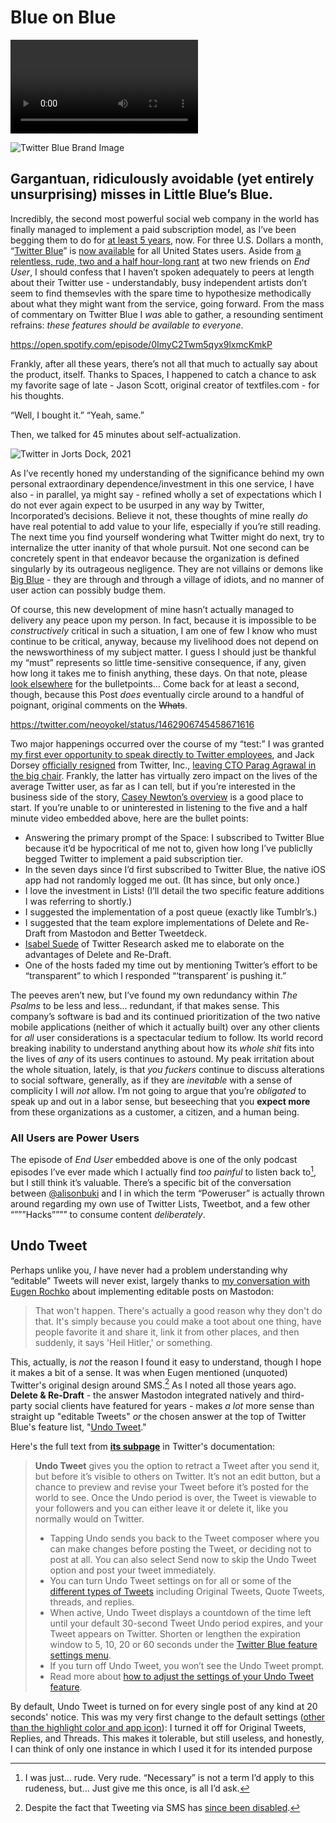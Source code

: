 # Blue on Blue

<video controls>
  <source src="https://github.com/extratone/bilge/raw/main/video/TwitterBlue.MP4">
</video>

![Twitter Blue Brand Image](https://i.snap.as/F4AODRKo.png)

## Gargantuan, ridiculously avoidable (yet entirely unsurprising) misses in Little Blue’s Blue.

Incredibly, the second most powerful social web company in the world has finally managed to implement a paid subscription model, as I’ve been begging them to do for [at least 5 years](https://twitter.com/neoyokel/status/696094018862718976), now. For three U.S. Dollars a month, “[Twitter Blue](https://blog.twitter.com/en_us/topics/company/2021/introducing-twitter-blue)” is [now available](https://www.theverge.com/2021/11/9/22766286/twitter-blue-subscription-service-scroll-nuzzel-undo-tweets-ad-free-articles-us) for all United States users. Aside from [a relentless, rude, two and a half hour-long rant](https://apple.co/3wVZs3v) at two new friends on *End User*, I should confess that I haven’t spoken adequately to peers at length about their Twitter use - understandably, busy independent artists don’t seem to find themsevles with the spare time to hypothesize methodically about what they might want from the service, going forward. From the mass of commentary on Twitter Blue I *was* able to gather, a resounding sentiment refrains: *these features should be available to everyone*.

https://open.spotify.com/episode/0ImyC2Twm5qyx9lxmcKmkP

Frankly, after all these years, there’s not all that much to actually say about the product, itself. Thanks to Spaces, I happened to catch a chance to ask my favorite sage of late - Jason Scott, original creator of textfiles.com - for his thoughts. 

“Well, I bought it.”
“Yeah, same.”

Then, we talked for 45 minutes about self-actualization. 

![Twitter in Jorts Dock, 2021](https://i.snap.as/zp5uCNwa.png)

As I’ve recently honed my understanding of the significance behind my own personal extraordinary dependence/investment in this one service, I have also - in parallel, ya might say - refined wholly a set of expectations which I do not ever again expect to be usurped in any way by Twitter, Incorporated’s decisions. Believe it not, these thoughts of mine really *do* have real potential to add value to your life, especially if you’re still reading. The next time you find yourself wondering what Twitter might do next, try to internalize the utter inanity of that whole pursuit. Not one second can be concretely spent in that endeavor because the organization is defined singularly by its outrageous negligence. They are not villains or demons like [Big Blue](https://github.com/extratone/bigblue) - they are through and through a village of idiots, and no manner of user action can possibly budge them.

Of course, this new development of mine hasn’t actually managed to delivery any peace upon my person. In fact, because it is impossible to be *constructively* critical in such a situation, I am one of few I know who must continue to be critical, anyway, because my livelihood does not depend on the newsworthiness of my subject matter. I guess I should just be thankful my “must” represents so little time-sensitive consequence, if any, given how long it takes me to finish anything, these days. On that note, please [look elsewhere](https://www.theverge.com/2021/11/14/22778827/twitter-blue-undo-button-paywall-features-paid-free) for the bulletpoints… Come back for at least a second, though, because this Post *does* eventually circle around to a handful of poignant, original comments on the ~~Whats~~.

https://twitter.com/neoyokel/status/1462906745458671616

Two major happenings occurred over the course of my “test:” I was granted [my first ever opportunity to speak directly to Twitter employees](https://twitter.com/neoyokel/status/1462906745458671616), and Jack Dorsey [officially resigned](https://www.inputmag.com/culture/jack-dorsey-stepping-down-twitter) from Twitter, Inc., [leaving CTO Parag Agrawal in the big chair](https://www.theverge.com/2021/11/29/22807651/jack-dorsey-steps-down-twitter-ceo-parag-agrawal-replacement#post-new-comment). Frankly, the latter has virtually zero impact on the lives of the average Twitter user, as far as I can tell, but if you’re interested in the business side of the story, [Casey Newton’s overview](https://www.theverge.com/2021/11/29/22808979/twitter-jack-dorsey-steps-back-platformer) is a good place to start. If you’re unable to or uninterested in listening to the five and a half minute video embedded above, here are the bullet points:
- Answering the primary prompt of the Space: I subscribed to Twitter Blue because it’d be hypocritical of me not to, given how long I’ve publiclly begged Twitter to implement a paid subscription tier.
- In the seven days since I’d first subscribed to Twitter Blue, the native iOS app had not randomly logged me out. (It has since, but only once.)
- I love the investment in Lists! (I’ll detail the two specific feature additions I was referring to shortly.)
- I suggested the implementation of a post queue (exactly like Tumblr’s.)
- I suggested that the team explore implementations of Delete and Re-Draft from Mastodon and Better Tweetdeck.
- [Isabel Suede](https://twitter.com/isabel__lauren) of Twitter Research asked me to elaborate on the advantages of Delete and Re-Draft.
- One of the hosts faded my time out by mentioning Twitter’s effort to be “transparent” to which I responded “‘transparent’ is pushing it.”

The peeves aren’t new, but I’ve found my own redundancy within *The Psalms* to be less and less… redundant, if that makes sense. This company’s software is bad and its continued prioritization of the two native mobile applications (neither of which it actually built) over any other clients for *all* user considerations is a spectacular tedium to follow. Its world record breaking inability to understand anything about how its *whole shit* fits into the lives of *any* of its users continues to astound. My peak irritation about the whole situation, lately, is that *you fuckers* continue to discuss alterations to social software, generally, as if they are *inevitable* with a sense of complicity I will *not* allow. I’m not going to argue that you’re *obligated* to speak up and out in a labor sense, but beseeching that you **expect more** from these organizations as a customer, a citizen, and a human being.

### All Users are Power Users

The episode of *End User* embedded above is one of the only podcast episodes I’ve ever made which I actually find *too painful* to listen back to[^2], but I still think it’s valuable. There’s a specific bit of the conversation between [@alisonbuki](https://twitter.com/alisonbuki) and I in which the term “Poweruser” is actually thrown around regarding my own use of Twitter Lists, Tweetbot, and a few other “”””Hacks”””” to consume content *deliberately*. 

## Undo Tweet

Perhaps unlike you, *I* have never had a problem understanding why “editable” Tweets will never exist, largely thanks to [my conversation with Eugen Rochko](https://hyp.is/znp7tEQJEeySOXvhkqI2DQ/bilge.world/eugen-rochko-interview) about implementing editable posts on Mastodon:

> That won't happen. There's actually a good reason why they don't do that. It's simply because you could make a toot about one thing, have people favorite it and share it, link it from other places, and then suddenly, it says 'Heil Hitler,' or something.

This, actually, is *not* the reason I found it easy to understand, though I hope it makes a bit of a sense. It was when Eugen mentioned (unquoted) Twitter's original design around SMS.[^1] As I noted all those years ago. **Delete & Re-Draft** - the answer Mastodon integrated natively and third-party social clients have featured for years - makes *a lot* more sense than straight up "editable Tweets" *or* the chosen answer at the top of Twitter Blue's feature list, "[Undo Tweet](https://help.twitter.com/en/using-twitter/twitter-blue-features#undo-tweet)." 

Here's the full text from [**its subpage**](https://help.twitter.com/en/using-twitter/twitter-blue-features#undo-tweet) in Twitter's documentation:

> **Undo Tweet** gives you the option to retract a Tweet after you send it, but before it’s visible to others on Twitter. It’s not an edit button, but a chance to preview and revise your Tweet before it’s posted for the world to see. Once the Undo period is over, the Tweet is viewable to your followers and you can either leave it or delete it, like you normally would on Twitter. 
>
> - Tapping Undo sends you back to the Tweet composer where you can make changes before posting the Tweet, or deciding not to post at all. You can also select Send now to skip the Undo Tweet option and post your tweet immediately.
> - You can turn Undo Tweet settings on for all or some of the [different types of Tweets](https://help.twitter.com/en/using-twitter/twitter-blue-how-to.html#undodifftweets) including Original Tweets, Quote Tweets, threads, and replies. 
> - When active, Undo Tweet displays a countdown of the time left until your default 30-second Tweet Undo period expires, and your Tweet appears on Twitter. Shorten or lengthen the expiration window to 5, 10, 20 or 60 seconds under the [Twitter Blue feature settings menu](https://help.twitter.com/en/using-twitter/twitter-blue-how-to.html#undotweetperiod).
> - If you turn off Undo Tweet, you won’t see the Undo Tweet prompt.
> - Read more about [how to adjust the settings of your Undo Tweet feature](https://help.twitter.com/en/using-twitter/twitter-blue-how-to.html#undotweet).

By default, Undo Tweet is turned on for every single post of any kind at 20 seconds' notice. This was my very first change to the default settings ([other than the highlight color and app icon](https://twitter.com/NeoYokel/status/1459235983174639626)): I turned it off for Original Tweets, Replies, and Threads. This makes it tolerable, but still useless, and honestly, I can think of only one instance in which I used it for its intended purpose 

[^1]: Despite the fact that Tweeting via SMS has [since been disabled](https://www.theverge.com/2019/9/4/20849865/twitter-disables-sms-text-message-tweeting-jack-dorsey-ceo-hack).
[^2]: I was just… rude. Very rude. “Necessary” is not a term I’d apply to this rudeness, but… Just give me this once, is all I’d ask.